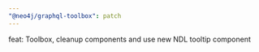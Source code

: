 ```yaml
---
"@neo4j/graphql-toolbox": patch
---
```


feat: Toolbox, cleanup components and use new NDL tooltip component
